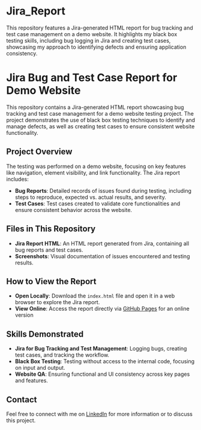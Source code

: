 # Jira_Report
This repository features a Jira-generated HTML report for bug tracking and test case management on a demo website. It highlights my black box testing skills, including bug logging in Jira and creating test cases, showcasing my approach to identifying defects and ensuring application consistency.
# Jira Bug and Test Case Report for Demo Website

This repository contains a Jira-generated HTML report showcasing bug tracking and test case management for a demo website testing project. The project demonstrates the use of black box testing techniques to identify and manage defects, as well as creating test cases to ensure consistent website functionality.

## Project Overview

The testing was performed on a demo website, focusing on key features like navigation, element visibility, and link functionality. The Jira report includes:

- **Bug Reports**: Detailed records of issues found during testing, including steps to reproduce, expected vs. actual results, and severity.
- **Test Cases**: Test cases created to validate core functionalities and ensure consistent behavior across the website.

## Files in This Repository

- **Jira Report HTML**: An HTML report generated from Jira, containing all bug reports and test cases.
- **Screenshots**: Visual documentation of issues encountered and testing results.

## How to View the Report

- **Open Locally**: Download the `index.html` file and open it in a web browser to explore the Jira report.
- **View Online**: Access the report directly via [GitHub Pages]() for an online version 

## Skills Demonstrated

- **Jira for Bug Tracking and Test Management**: Logging bugs, creating test cases, and tracking the workflow.
- **Black Box Testing**: Testing without access to the internal code, focusing on input and output.
- **Website QA**: Ensuring functional and UI consistency across key pages and features.

## Contact

Feel free to connect with me on [LinkedIn](<www.linkedin.com/in/mikael-amdemariam-tadesse>) for more information or to discuss this project.
